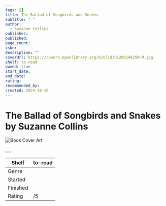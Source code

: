 ```yaml
---
tags: []
title: The Ballad of Songbirds and Snakes
subtitle: " "
author:
  - Suzanne Collins
publisher: 
published: 
page_count: 
isbn: 
description: ""
coverUrl: https://covers.openlibrary.org/b/olid/OL28014025M-M.jpg
shelf: to-read
owned: true
start_date: 
end_date: 
rating: 
recommended_by: 
created: 2024-10-16
---
```


# The Ballad of Songbirds and Snakes by Suzanne Collins

![Book Cover Art](https://covers.openlibrary.org/b/olid/OL28014025M-M.jpg)

_ _

| Shelf | to-read |
| --- | --- |
| Genre |  |
| Started |  |
| Finished |  |
| Rating | /5 |


